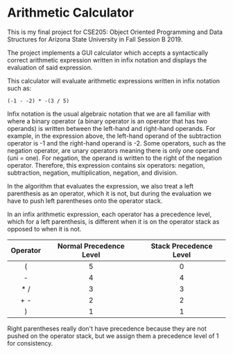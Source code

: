 **<h1>Arithmetic Calculator</h1>**

This is my final project for CSE205: Object Oriented Programming and Data Structures for Arizona State University in Fall Session B 2019.

The project implements a GUI calculator which accepts a syntactically correct arithmetic expression written in infix notation and displays the evaluation of said expression.

This calculator will evaluate arithmetic expressions written in infix notation such as:

    (-1 - -2) * -(3 / 5) 
    
Infix notation is the usual algebraic notation that we are all familiar with where a binary operator (a binary operator is an operator that has two operands) is written between the left-hand and right-hand operands. For example, in the expression above, the left-hand operand of the subtraction operator is -1 and the right-hand operand is -2. Some operators, such as the negation operator, are unary operators meaning there is only one operand (uni = one). For negation, the operand is written to the right of the negation operator. Therefore, this expression contains six operators: negation, subtraction, negation, multiplication, negation, and division. 

In the algorithm that evaluates the expression, we also treat a left parenthesis as an operator, which it is not, but during the evaluation we have to push left parentheses onto the operator stack. 

In an infix arithmetic expression, each operator has a precedence level, which for a left parenthesis, is different when it is on the operator stack as opposed to when it is not.

| Operator  | Normal Precedence Level | Stack Precedence Level |
| :-------------: | :------------: | :------------: |
| ( | 5  | 0  |
| -  | 4  | 4  |
| * / | 3  | 3  |
| + -  | 2  | 2  |
| ) | 1  | 1  |

Right parentheses really don't have precedence because they are not pushed on the operator stack, but we assign them a precedence level of 1 for consistency.

